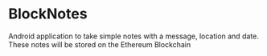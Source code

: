 # BlockNotes
Android application to take simple notes with a message, location and date. These notes will be stored on the Ethereum Blockchain
